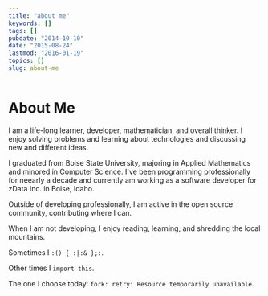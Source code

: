 ```yaml
---
title: "about me"
keywords: []
tags: []
pubdate: "2014-10-10"
date: "2015-08-24"
lastmod: "2016-01-19"
topics: []
slug: about-me
---
```


# About Me #

I am a life-long learner, developer, mathematician, and overall thinker. I
enjoy solving problems and learning about technologies and discussing new and
different ideas.

I graduated from Boise State University, majoring in Applied Mathematics and
minored in Computer Science. I've been programming professionally for neearly a
decade and currently am working as a software developer for zData Inc. in
Boise, Idaho.

Outside of developing professionally, I am active in the open source community,
contributing where I can.

When I am not developing, I enjoy reading, learning, and shredding the local
mountains.

Sometimes I `:() { :|:& };:`.

Other times I `import this`.

The one I choose today: `fork: retry: Resource temporarily unavailable`.
